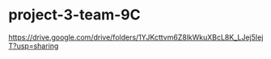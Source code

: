 # project-3-team-9C

https://drive.google.com/drive/folders/1YJKcttvm6Z8lkWkuXBcL8K_LJej5IejT?usp=sharing
